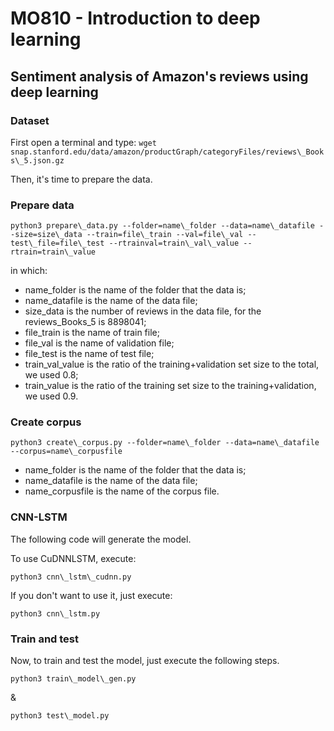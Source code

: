 # MO810 - Introduction to deep learning

## Sentiment analysis of Amazon's reviews using deep learning

### Dataset

First open a terminal and type:
```wget snap.stanford.edu/data/amazon/productGraph/categoryFiles/reviews\_Books\_5.json.gz```

Then, it's time to prepare the data.

### Prepare data

```python3 prepare\_data.py --folder=name\_folder --data=name\_datafile --size=size\_data --train=file\_train --val=file\_val --test\_file=file\_test --rtrainval=train\_val\_value --rtrain=train\_value```

in which: 
- name\_folder is the name of the folder that the data is;
- name\_datafile is the name of the data file;
- size\_data is the number of reviews in the data file, for the reviews\_Books_5 is 8898041;
- file\_train is the name of train file;
- file\_val is the name of validation file;
- file\_test is the name of test file;
- train\_val_value is the ratio of the training+validation set size to the total, we used 0.8;
- train\_value is the ratio of the training set size to the training+validation, we used 0.9.

### Create corpus

```python3 create\_corpus.py --folder=name\_folder --data=name\_datafile --corpus=name\_corpusfile```

- name\_folder is the name of the folder that the data is;
- name\_datafile is the name of the data file;
- name\_corpusfile is the name of the corpus file.

### CNN-LSTM

The following code will generate the model.

To use CuDNNLSTM, execute:

```python3 cnn\_lstm\_cudnn.py```

If you don't want to use it, just execute:

```python3 cnn\_lstm.py```

### Train and test

Now, to train and test the model, just execute the following steps.

```python3 train\_model\_gen.py```

&

```python3 test\_model.py```



